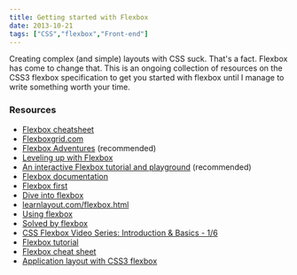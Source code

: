 ```yaml
---
title: Getting started with Flexbox
date: 2013-10-21
tags: ["CSS","flexbox","Front-end"]
---
```


Creating complex (and simple) layouts with CSS suck. That's a fact. Flexbox has come to change that. This is an ongoing collection of resources on the CSS3 flexbox specification to get you started with flexbox until I manage to write something worth your time.

### Resources

- [Flexbox cheatsheet](http://jonibologna.com/flexbox-cheatsheet/)
- [Flexboxgrid.com](http://flexboxgrid.com/)
- [Flexbox Adventures](http://chriswrightdesign.com/experiments/flexbox-adventures/) (recommended)
- [Leveling up with Flexbox](http://zomigi.com/blog/leveling-up-with-flexbox/)
- [An interactive Flexbox tutorial and playground](http://devbryce.com/site/flexbox/) (recommended)
- [Flexbox documentation](https://developer.mozilla.org/en-US/docs/Web/Guide/CSS/Flexible_boxes)
- [Flexbox first](http://www.planningforaliens.com/blog/2013/10/07/flexbox-first/)
- [Dive into flexbox](http://weblog.bocoup.com/dive-into-flexbox/)
- [learnlayout.com/flexbox.html](http://learnlayout.com/flexbox.html)
- [Using flexbox](http://css-tricks.com/using-flexbox)
- [Solved by flexbox](http://philipwalton.github.io/solved-by-flexbox/)
- [CSS Flexbox Video Series: Introduction & Basics - 1/6](http://wesbos.com/flexbox-basics/)
- [Flexbox tutorial](http://www.sketchingwithcss.com/flexbox-tutorial/)
- [Flexbox cheat sheet](http://www.sketchingwithcss.com/samplechapter/cheatsheet.html)
- [Application layout with CSS3 flexbox](https://hacks.mozilla.org/2013/12/application-layout-with-css3-flexible-box-module/)
